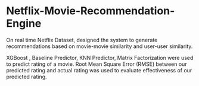 # Netflix-Movie-Recommendation-Engine

On real time Netflix Dataset, designed the system to generate recommendations based on movie-movie similarity and user-user similarity.

XGBoost , Baseline Predictor, KNN Predictor, Matrix Factorization were used to predict rating of a movie. Root Mean Square Error (RMSE) between our predicted rating and actual rating was used to evaluate effectiveness of our predicted rating.
